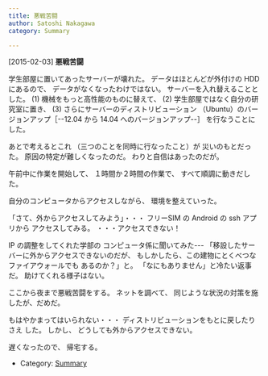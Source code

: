 ```yaml
---
title: 悪戦苦闘
author: Satoshi Nakagawa
category: Summary

---
```


[2015-02-03] **悪戦苦闘** 

 学生部屋に置いてあったサーバーが壊れた。
データはほとんどが外付けの HDD にあるので、
データがなくなったわけではない。
サーバーを入れ替えることとした。
(1) 機械をもっと高性能のものに替えて、
(2) 学生部屋ではなく自分の研究室に置き、
(3) さらにサーバーのディストリビューション
（Ubuntu）のバージョンアップ［--12.04 から 14.04
へのバージョンアップ--］
を行なうことにした。

 あとで考えるとこれ
（三つのことを同時に行なったこと）が
災いのもとだった。
原因の特定が難しくなったのだ。
わりと自信はあったのだが。

 午前中に作業を開始して、
１時間か２時間の作業で、
すべて順調に動きだした。

 自分のコンピュータからアクセスしながら、
環境を整えていった。

 「さて、外からアクセスしてみよう」・・・
フリーSIM の Android の ssh アプリから
アクセスしてみる。
・・・アクセスできない！

 IP の調整をしてくれた学部の
コンピュータ係に聞いてみた---
「移設したサーバーに外からアクセスできないのだが、
もしかしたら、この建物にとくべつなファイアウォールでも
あるのか？」と。
「なにもありません」と冷たい返事だ。
助けてくれる様子はない。

 ここから夜まで悪戦苦闘をする。
ネットを調べて、
同じような状況の対策を施したが、だめだ。

 もはやかまってはいられない・・・
ディストリビューションをもとに戻したりさえ
した。
しかし、
どうしても外からアクセスできない。

 遅くなったので、
帰宅する。

- Category: [Summary](https://merapano.github.io/categories.html#Summary)

